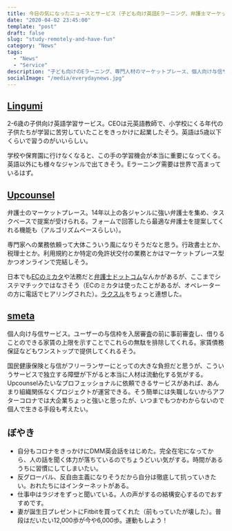 ```yaml
---
title: 今日の気になったニュースとサービス（子ども向け英語Eラーニング、弁護士マーケットプレース、フリーランサー向け与信サービス）
date: "2020-04-02 23:45:00"
template: "post"
draft: false
slug: "study-remotely-and-have-fun"
category: "News"
tags:
  - "News"
  - "Service"
description: "子ども向けのEラーニング、専門人材のマーケットプレース、個人向け与信サービス。そして日々のぼやき。"
socialImage: "/media/everydaynews.jpg"
---
```


## [Lingumi](https://lingumi.com/)
2-6歳の子供向け英語学習サービス。CEOは元英語教師で、小学校にくる年代の子供たちが学習に苦労していたことをきっかけに起業したそう。英語は5歳以下くらいで習うのがいいらしい。

学校や保育園に行けなくなると、この手の学習機会が本当に重要になってくる。英語以外にも様々なジャンルで出てきそう。Eラーニング需要は世界で高まっているはず。

## [Upcounsel](https://www.upcounsel.com/)
弁護士のマーケットプレース。14年以上の各ジャンルに強い弁護士を集め、タスクベースで提案が受けられる。フォームで回答したら最適な弁護士を提案してくれる機能も（アルゴリズムベースらしい）。

専門家への業務依頼って大体こういう風になりそうだなと思う。行政書士とか、税理士とか。利用規約とか特定の免許状交付の業務とかはマーケットプレース型かつオンラインで完結しそう。

日本でも[ECのミカタ](https://ecnomikata.com/)や法務だと[弁護士ドットコム](https://www.bengo4.com/)なんかがあるが、ここまでシステマチックではなさそう（ECのミカタは使ったことがあるが、オペレーターの方に電話でヒアリングされた）。[ラクスル](https://raksul.com/)をちょっと連想した。

## [smeta](https://thebridge.jp/2020/04/smeta-raised-70m-yen-from-genesia-v)
個人向け与信サービス。ユーザーの与信枠を入居審査の前に事前審査し、借りることのできる家賃の上限を示すことでこれらの無駄を排除してくれる。家賃債務保証などもワンストップで提供してくれるそう。

国民健康保険と与信がフリーランサーにとっての大きな負担だと思うが、こういうサービスで独立する障壁が下がると本当に人材は流動化する気がする。Upcounselみたいなプロフェッショナルに依頼できるサービスがあれば、あんまり組織関係なくプロジェクトが運営できる。そう簡単には失職しないからアフターコロナでは大企業ちょっと強いと思ったが、いつまでもつかわからないので個人で生きる手段も考えたい。

## ぼやき
- 自分もコロナをきっかけにDMM英会話をはじめた。完全在宅になってから、人の話を聞く体力が落ちているのでちょうどいい気がする。時間があるうちに習慣にしてしまいたい。
- 反グローバル、反自由主義になりそうだから自分は徹底して抗っていきたい。おれたちにはインターネットがある。
- 仕事中はラジオをずっと聞いている。人の声がするの結構安心するのでおすすめです。
- 妻が誕生日プレゼントにFitbitを買ってくれた（前もっていたが壊した）。普段はだいたい12,000歩が今や6,000歩。運動もしよう！

